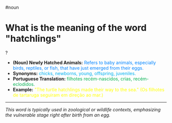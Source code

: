 #noun

# What is the meaning of the word "hatchlings"
?
* **(Noun) Newly Hatched Animals:** <span style="color:rgb(0, 132, 255)">Refers to baby animals, especially birds, reptiles, or fish, that have just emerged from their eggs.</span>
* **Synonyms:** <span style="color:rgb(0, 176, 240)">chicks, newborns, young, offspring, juveniles.</span>
* **Portuguese Translation:** <span style="color:rgb(0, 176, 80)">filhotes recém-nascidos, crias, recém-eclodidos.</span>
* **Example:** <span style="color:rgb(255, 255, 0)">"The turtle hatchlings made their way to the sea." (Os filhotes de tartaruga seguiram em direção ao mar.)</span>
---
*This word is typically used in zoological or wildlife contexts, emphasizing the vulnerable stage right after birth from an egg.*
<!--SR:!2025-06-05,3,250-->
